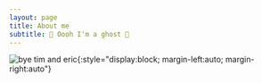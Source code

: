 ```yaml
---
layout: page
title: About me
subtitle: 👻 Oooh I'm a ghost 👻
---
```


![bye tim and eric](https://jslandes.github.io/paf-514-website-example/assets/img/byetimanderic.gif){:style="display:block; margin-left:auto; margin-right:auto"}
